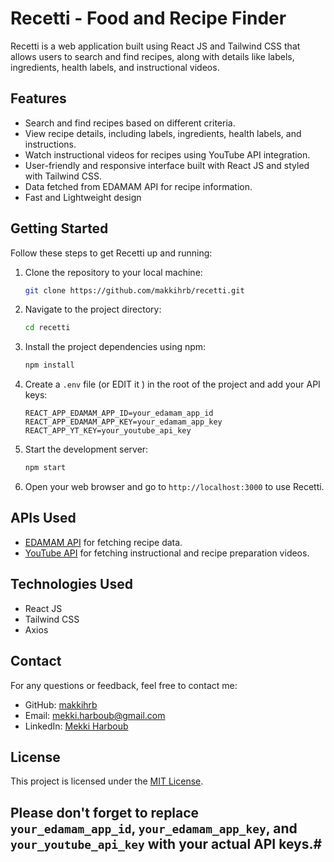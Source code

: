 # Recetti - Food and Recipe Finder

Recetti is a web application built using React JS and Tailwind CSS that allows users to search and find recipes, along with details like labels, ingredients, health labels, and instructional videos.

## Features

- Search and find recipes based on different criteria.
- View recipe details, including labels, ingredients, health labels, and instructions.
- Watch instructional videos for recipes using YouTube API integration.
- User-friendly and responsive interface built with React JS and styled with Tailwind CSS.
- Data fetched from EDAMAM API for recipe information.
- Fast and Lightweight design

## Getting Started

Follow these steps to get Recetti up and running:

1. Clone the repository to your local machine:
   ```bash
   git clone https://github.com/makkihrb/recetti.git
   ```

2. Navigate to the project directory:
   ```bash
   cd recetti
   ```

3. Install the project dependencies using npm:
   ```bash
   npm install
   ```

4. Create a `.env` file (or EDIT it ) in the root of the project and add your API keys:

   ```
   REACT_APP_EDAMAM_APP_ID=your_edamam_app_id
   REACT_APP_EDAMAM_APP_KEY=your_edamam_app_key
   REACT_APP_YT_KEY=your_youtube_api_key
   ```

5. Start the development server:
   ```bash
   npm start
   ```

6. Open your web browser and go to `http://localhost:3000` to use Recetti.

## APIs Used

- [EDAMAM API](https://developer.edamam.com/edamam-docs-recipe-api) for fetching recipe data.
- [YouTube API](https://developers.google.com/youtube/v3) for fetching instructional and recipe preparation videos.

## Technologies Used

- React JS
- Tailwind CSS
- Axios

## Contact

For any questions or feedback, feel free to contact me:

- GitHub: [makkihrb](https://github.com/makkihrb)
- Email: [mekki.harboub@gmail.com](mailto:mekki.harboub@gmail.com)
- LinkedIn: [Mekki Harboub](https://www.linkedin.com/in/makkiharboub/)

## License

This project is licensed under the [MIT License](LICENSE).

## Please don't forget to replace `your_edamam_app_id`, `your_edamam_app_key`, and `your_youtube_api_key` with your actual API keys.#
